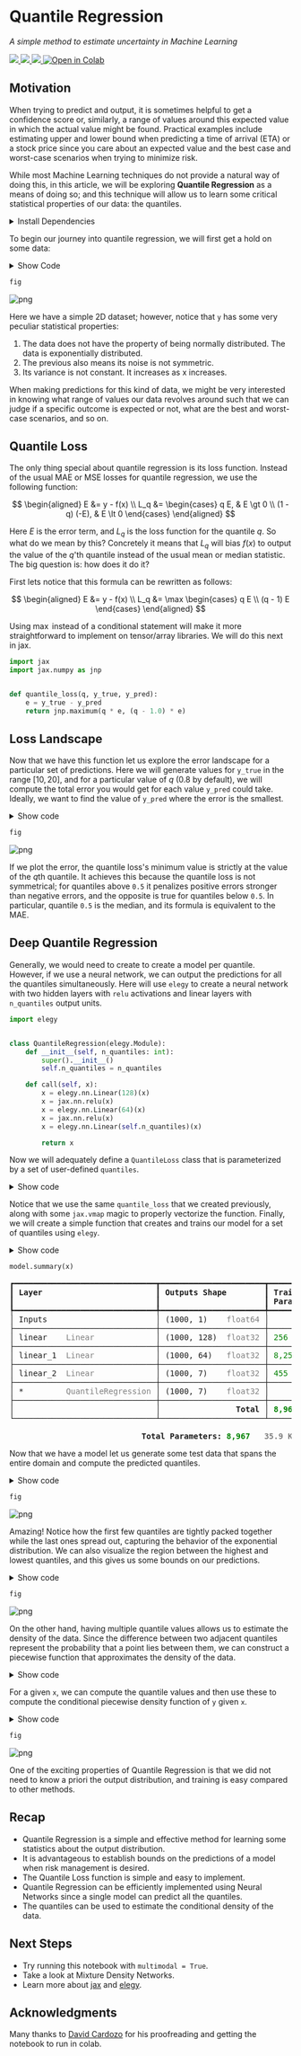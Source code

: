 # Quantile Regression
_A simple method to estimate uncertainty in Machine Learning_

<a href="https://github.com/cgarciae/quantile-regression" target="_parent">
    <img src="https://img.shields.io/badge/R-Open%20Repo-blue"/>
</a>
<a href="https://hackmd.io/@cgarciae/quantile-regression" target="_parent">
    <img src="https://img.shields.io/badge/B-Open%20Blog-blue"/>
</a>
<a href="https://hackmd.io/@cgarciae/quantile-regression-presentation#/" target="_parent">
    <img src="https://img.shields.io/badge/S-Open%20Slides-blue"/>
</a>
<a href="https://colab.research.google.com/github/cgarciae/quantile-regression/blob/master/main.ipynb" target="_parent">
    <img src="https://colab.research.google.com/assets/colab-badge.svg" alt="Open in Colab"/>
</a>



## Motivation
When trying to predict and output, it is sometimes helpful to get a confidence score
or, similarly, a range of values around this expected value in which the actual value might be found. 
Practical examples include estimating upper and lower bound when predicting a time of arrival (ETA) or a 
stock price since you care about an expected value and the best case and worst-case scenarios when trying to minimize risk.

While most Machine Learning techniques do not provide a natural way of doing this, 
in this article, we will be exploring **Quantile Regression** as a means of doing so; 
and this technique will allow us to learn some critical statistical properties 
of our data: the quantiles.

<details>
<summary markdown="span">Install Dependencies</summary>


```python
# uncomment to install dependencies
# ! curl -Ls https://raw.githubusercontent.com/cgarciae/quantile-regression/master/requirements.txt > requirements.txt
# ! pip install -qr requirements.txt
# ! pip install -U matplotlib
```

</details>

To begin our journey into quantile regression, we will first get a hold on some data:

<details>
<summary markdown="span">Show Code</summary>


```python
import numpy as np
import matplotlib.pyplot as plt
import os

plt.rcParams["figure.dpi"] = int(os.environ.get("FIGURE_DPI", 100))
plt.rcParams["figure.facecolor"] = os.environ.get("FIGURE_FACECOLOR", "white")
np.random.seed(69)


def create_data(multimodal: bool):
    x = np.random.uniform(0.3, 10, 1000)
    y = np.log(x) + np.random.exponential(0.1 + x / 20.0)

    if multimodal:
        x = np.concatenate([x, np.random.uniform(5, 10, 500)])
        y = np.concatenate([y, np.random.normal(6.0, 0.3, 500)])

    return x[..., None], y[..., None]


multimodal: bool = False

x, y = create_data(multimodal)

fig = plt.figure()
plt.scatter(x[..., 0], y[..., 0], s=20, facecolors="none", edgecolors="k")
plt.close()
```

</details>


```python
fig
```




    
![png](https://raw.githubusercontent.com/cgarciae/quantile-regression/master/README_files/README_6_0.png)
    



Here we have a simple 2D dataset; however, notice that `y` has some very peculiar statistical properties:

1. The data does not have the property of being normally distributed. The data is exponentially distributed.
2. The previous also means its noise is not symmetric.
3. Its variance is not constant. It increases as x increases.

When making predictions for this kind of data, we might be very interested in knowing what range of values our data revolves around such that we can judge if a specific outcome is expected or not, what are the best and worst-case scenarios, and so on.

## Quantile Loss
The only thing special about quantile regression is its loss function. Instead of the usual MAE or MSE losses for quantile regression, we use the following function:

$$
\begin{aligned}
    E &= y - f(x) \\
    L_q &= \begin{cases}
        q  E,     &    E \gt 0  \\
        (1 - q) (-E), &    E \lt 0
    \end{cases}
\end{aligned}
$$

Here $E$ is the error term, and $L_q$ is the loss function for the quantile $q$. So what do we mean by this? Concretely it means that $L_q$ will bias $f(x)$ to output the value of the $q$'th quantile instead of the usual mean or median statistic. The big question is: how does it do it?

First lets notice that this formula can be rewritten as follows:

$$
\begin{aligned}
    E &= y - f(x) \\
    L_q &= \max \begin{cases}
        q  E   \\
        (q - 1) E
    \end{cases}
\end{aligned}
$$

Using $\max$ instead of a conditional statement will make it more straightforward to implement on tensor/array libraries. We will do this next in jax.


```python
import jax
import jax.numpy as jnp


def quantile_loss(q, y_true, y_pred):
    e = y_true - y_pred
    return jnp.maximum(q * e, (q - 1.0) * e)
```

## Loss Landscape
Now that we have this function let us explore the error landscape for a particular set of predictions. Here we will generate values for `y_true` in the range $[10, 20]$, and for a particular value of $q$ (0.8 by default), we will compute the total error you would get for each value `y_pred` could take. Ideally, we want to find the value of `y_pred` where the error is the smallest.

<details>
<summary markdown="span">Show code</summary>


```python
def calculate_error(q):
    y_true = np.linspace(10, 20, 100)
    y_pred = np.linspace(10, 20, 200)

    loss = jax.vmap(quantile_loss, in_axes=(None, None, 0))(q, y_true, y_pred)
    loss = loss.mean(axis=1)

    return y_true, y_pred, loss


q = 0.8
y_true, y_pred, loss = calculate_error(q)
q_true = np.quantile(y_true, q)


fig = plt.figure()
plt.plot(y_pred, loss)
plt.vlines(q_true, 0, loss.max(), linestyles="dashed", colors="k")
plt.gca().set_xlabel("y_pred")
plt.gca().set_ylabel("loss")
plt.title(f"Q({q:.2f}) = {q_true:.1f}")
plt.close()
```

    WARNING:absl:No GPU/TPU found, falling back to CPU. (Set TF_CPP_MIN_LOG_LEVEL=0 and rerun for more info.)


</details>


```python
fig
```




    
![png](https://raw.githubusercontent.com/cgarciae/quantile-regression/master/README_files/README_13_0.png)
    



If we plot the error, the quantile loss's minimum value is strictly at the value of the $q$th quantile. It achieves this because the quantile loss is not symmetrical; for quantiles above `0.5` it penalizes positive  errors stronger than negative errors, and the opposite is true for quantiles below `0.5`. In particular, quantile `0.5` is the median, and its formula is equivalent to the MAE.

## Deep Quantile Regression

Generally, we would need to create to create a model per quantile. However, if we use a neural network, we can output the predictions for all the quantiles simultaneously. Here will use `elegy` to create a neural network with two hidden layers with `relu` activations and linear layers with `n_quantiles` output units.


```python
import elegy


class QuantileRegression(elegy.Module):
    def __init__(self, n_quantiles: int):
        super().__init__()
        self.n_quantiles = n_quantiles

    def call(self, x):
        x = elegy.nn.Linear(128)(x)
        x = jax.nn.relu(x)
        x = elegy.nn.Linear(64)(x)
        x = jax.nn.relu(x)
        x = elegy.nn.Linear(self.n_quantiles)(x)

        return x
```

Now we will adequately define a `QuantileLoss` class that is parameterized by
a set of user-defined `quantiles`.

<details>
<summary markdown="span">Show code</summary>


```python
class QuantileLoss(elegy.Loss):
    def __init__(self, quantiles):
        super().__init__()
        self.quantiles = np.array(quantiles)

    def call(self, y_true, y_pred):
        loss = jax.vmap(quantile_loss, in_axes=(0, None, -1), out_axes=1)(
            self.quantiles, y_true[:, 0], y_pred
        )
        return jnp.sum(loss, axis=-1)
```

</details>

Notice that we use the same `quantile_loss` that we created previously, along with some `jax.vmap` magic to properly vectorize the function. Finally, we will create a simple function that creates and trains our model for a set of quantiles using `elegy`.

<details>
<summary markdown="span">Show code</summary>


```python
import optax


def train_model(quantiles, epochs: int, lr: float, eager: bool):
    model = elegy.Model(
        QuantileRegression(n_quantiles=len(quantiles)),
        loss=QuantileLoss(quantiles),
        optimizer=optax.adamw(lr),
        run_eagerly=eager,
    )

    model.fit(x, y, epochs=epochs, batch_size=64, verbose=0)

    return model


if not multimodal:
    quantiles = (0.05, 0.1, 0.3, 0.5, 0.7, 0.9, 0.95)
else:
    quantiles = np.linspace(0.05, 0.95, 9)

model = train_model(quantiles=quantiles, epochs=3001, lr=1e-4, eager=False)
```

</details>


```python
model.summary(x)
```


<pre style="white-space:pre;overflow-x:auto;line-height:normal;font-family:Menlo,'DejaVu Sans Mono',consolas,'Courier New',monospace">┏━━━━━━━━━━━━━━━━━━━━━━━━━━━━━━┳━━━━━━━━━━━━━━━━━━━━━━┳━━━━━━━━━━━━━━━━━━┳━━━━━━━━━━━━━━━┓
┃<span style="font-weight: bold"> Layer                        </span>┃<span style="font-weight: bold"> Outputs Shape        </span>┃<span style="font-weight: bold"> Trainable        </span>┃<span style="font-weight: bold"> Non-trainable </span>┃
┃                              ┃                      ┃<span style="font-weight: bold"> Parameters       </span>┃<span style="font-weight: bold"> Parameters    </span>┃
┡━━━━━━━━━━━━━━━━━━━━━━━━━━━━━━╇━━━━━━━━━━━━━━━━━━━━━━╇━━━━━━━━━━━━━━━━━━╇━━━━━━━━━━━━━━━┩
│ Inputs                       │ (1000, 1)    <span style="color: #7f7f7f; text-decoration-color: #7f7f7f">float64</span> │                  │               │
├──────────────────────────────┼──────────────────────┼──────────────────┼───────────────┤
│ linear    <span style="color: #7f7f7f; text-decoration-color: #7f7f7f">Linear</span>             │ (1000, 128)  <span style="color: #7f7f7f; text-decoration-color: #7f7f7f">float32</span> │ <span style="color: #008000; text-decoration-color: #008000">256</span>      <span style="color: #7f7f7f; text-decoration-color: #7f7f7f">1.0 KB</span>  │               │
├──────────────────────────────┼──────────────────────┼──────────────────┼───────────────┤
│ linear_1  <span style="color: #7f7f7f; text-decoration-color: #7f7f7f">Linear</span>             │ (1000, 64)   <span style="color: #7f7f7f; text-decoration-color: #7f7f7f">float32</span> │ <span style="color: #008000; text-decoration-color: #008000">8,256</span>    <span style="color: #7f7f7f; text-decoration-color: #7f7f7f">33.0 KB</span> │               │
├──────────────────────────────┼──────────────────────┼──────────────────┼───────────────┤
│ linear_2  <span style="color: #7f7f7f; text-decoration-color: #7f7f7f">Linear</span>             │ (1000, 7)    <span style="color: #7f7f7f; text-decoration-color: #7f7f7f">float32</span> │ <span style="color: #008000; text-decoration-color: #008000">455</span>      <span style="color: #7f7f7f; text-decoration-color: #7f7f7f">1.8 KB</span>  │               │
├──────────────────────────────┼──────────────────────┼──────────────────┼───────────────┤
│ *         <span style="color: #7f7f7f; text-decoration-color: #7f7f7f">QuantileRegression</span> │ (1000, 7)    <span style="color: #7f7f7f; text-decoration-color: #7f7f7f">float32</span> │                  │               │
├──────────────────────────────┼──────────────────────┼──────────────────┼───────────────┤
│<span style="font-weight: bold">                              </span>│<span style="font-weight: bold">                Total </span>│<span style="font-weight: bold"> </span><span style="color: #008000; text-decoration-color: #008000; font-weight: bold">8,967</span><span style="font-weight: bold">    </span><span style="color: #7f7f7f; text-decoration-color: #7f7f7f; font-weight: bold">35.9 KB</span><span style="font-weight: bold"> </span>│<span style="font-weight: bold">               </span>│
└──────────────────────────────┴──────────────────────┴──────────────────┴───────────────┘
<span style="font-weight: bold">                                                                                          </span>
<span style="font-weight: bold">                            Total Parameters: </span><span style="color: #008000; text-decoration-color: #008000; font-weight: bold">8,967</span><span style="font-weight: bold">   </span><span style="color: #7f7f7f; text-decoration-color: #7f7f7f; font-weight: bold">35.9 KB</span><span style="font-weight: bold">                             </span>
</pre>



    
    


Now that we have a model let us generate some test data that spans the entire domain and compute the predicted quantiles.

<details>
<summary markdown="span">Show code</summary>


```python
x_test = np.linspace(x.min(), x.max(), 100)
y_pred = model.predict(x_test[..., None])

fig = plt.figure()
plt.scatter(x, y, s=20, facecolors="none", edgecolors="k")

for i, q_values in enumerate(np.split(y_pred, len(quantiles), axis=-1)):
    plt.plot(x_test, q_values[:, 0], linewidth=2, label=f"Q({quantiles[i]:.2f})")

plt.legend()
plt.close()
```

</details>


```python
fig
```




    
![png](https://raw.githubusercontent.com/cgarciae/quantile-regression/master/README_files/README_28_0.png)
    



Amazing! Notice how the first few quantiles are tightly packed together while the last ones spread out, capturing the behavior of the exponential distribution. We can also visualize the region between the highest and lowest quantiles, and this gives us some bounds on our predictions.

<details>
<summary markdown="span">Show code</summary>


```python
median_idx = np.where(np.isclose(quantiles, 0.5))[0]

fig = plt.figure()
plt.fill_between(x_test, y_pred[:, -1], y_pred[:, 0], alpha=0.5, color="b")
plt.scatter(x, y, s=20, facecolors="none", edgecolors="k")
plt.plot(
    x_test,
    y_pred[:, median_idx],
    color="r",
    linestyle="dashed",
    label="Q(0.5)",
)
plt.legend()
plt.close()
```

</details>


```python
fig
```




    
![png](https://raw.githubusercontent.com/cgarciae/quantile-regression/master/README_files/README_32_0.png)
    



On the other hand, having multiple quantile values allows us to estimate the density of the data. Since the difference between two adjacent quantiles represent the probability that a point lies between them, we can construct a piecewise function that approximates the density of the data.

<details>
<summary markdown="span">Show code</summary>


```python
def get_pdf(quantiles, q_values):
    densities = []

    for i in range(len(quantiles) - 1):
        area = quantiles[i + 1] - quantiles[i]
        b = q_values[i + 1] - q_values[i]
        a = area / b

        densities.append(a)

    return densities


def piecewise(xs):
    return [xs[i + j] for i in range(len(xs) - 1) for j in range(2)]


def doubled(xs):
    return [np.clip(xs[i], 0, 3) for i in range(len(xs)) for _ in range(2)]
```

</details>

For a given `x`, we can compute the quantile values and then use these to compute the conditional piecewise density function of `y` given `x`.

<details>
<summary markdown="span">Show code</summary>


```python
xi = 7.0

q_values = model.predict(np.array([[xi]]))[0].tolist()

densities = get_pdf(quantiles, q_values)

fig = plt.figure()
plt.title(f"x = {xi}")
plt.fill_between(piecewise(q_values), 0, doubled(densities))
# plt.fill_between(q_values, 0, densities + [0])
# plt.plot(q_values, densities + [0], color="k")
plt.xlim(0, y.max())
plt.gca().set_xlabel("y")
plt.gca().set_ylabel("p(y)")
plt.close()
```

</details>


```python
fig
```




    
![png](https://raw.githubusercontent.com/cgarciae/quantile-regression/master/README_files/README_39_0.png)
    



One of the exciting properties of Quantile Regression is that we did not need to know a priori the output distribution, and training is easy compared to other methods.

## Recap
* Quantile Regression is a simple and effective method for learning some statistics
about the output distribution.
* It is advantageous to establish bounds on the predictions of a model when risk management is desired.
* The Quantile Loss function is simple and easy to implement.
* Quantile Regression can be efficiently implemented using Neural Networks since a single model can predict all the quantiles.
* The quantiles can be used to estimate the conditional density of the data.

## Next Steps
* Try running this notebook with `multimodal = True`.
* Take a look at Mixture Density Networks.
* Learn more about [jax](https://github.com/google/jax) and [elegy](https://github.com/poets-ai/elegy).

## Acknowledgments
Many thanks to [David Cardozo](https://github.com/davidnet) for his proofreading and getting the notebook to run in colab.
